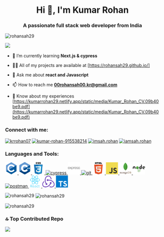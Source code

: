 <h1 align="center">Hi 👋, I'm Kumar Rohan</h1>
<h3 align="center">A passionate full stack web developer from India</h3>

<p align="left"> <img src="https://komarev.com/ghpvc/?username=rohansah29&label=Profile%20views&color=0e75b6&style=flat" alt="rohansah29" /> </p>

<p align="left"> <img src="https://media.licdn.com/dms/image/D4D16AQF1_FuZwNyw9A/profile-displaybackgroundimage-shrink_350_1400/0/1681572673771?e=1707955200&v=beta&t=wUntY6nfLTou3y3QyvwJ1EdPZ28BCov9nRjzoSQ8DQ8"></p>

- 🌱 I’m currently learning **Next.js & cypress**

- 👨‍💻 All of my projects are available at [https://rohansah29.github.io/]

- 💬 Ask me about **react and Javascript**

- 📫 How to reach me **00rohansah00.kr@gmail.com**

- 📄 Know about my experiences [https://kumarrohan29.netlify.app/static/media/Kumar_Rohan_CV.09b40be9.pdf](https://kumarrohan29.netlify.app/static/media/Kumar_Rohan_CV.09b40be9.pdf)

<h3 align="left">Connect with me:</h3>
<p align="left">
<a href="https://twitter.com/krrohan07" target="blank"><img align="center" src="https://raw.githubusercontent.com/rahuldkjain/github-profile-readme-generator/master/src/images/icons/Social/twitter.svg" alt="krrohan07" height="30" width="40" /></a>
<a href="https://linkedin.com/in/kumar-rohan-915538214" target="blank"><img align="center" src="https://raw.githubusercontent.com/rahuldkjain/github-profile-readme-generator/master/src/images/icons/Social/linked-in-alt.svg" alt="kumar-rohan-915538214" height="30" width="40" /></a>
<a href="https://fb.com/imsah.rohan" target="blank"><img align="center" src="https://raw.githubusercontent.com/rahuldkjain/github-profile-readme-generator/master/src/images/icons/Social/facebook.svg" alt="imsah.rohan" height="30" width="40" /></a>
<a href="https://instagram.com/iamsah.rohan" target="blank"><img align="center" src="https://raw.githubusercontent.com/rahuldkjain/github-profile-readme-generator/master/src/images/icons/Social/instagram.svg" alt="iamsah.rohan" height="30" width="40" /></a>
</p>

<h3 align="left">Languages and Tools:</h3>
<p align="left"> <a href="https://www.cprogramming.com/" target="_blank" rel="noreferrer"> <img src="https://raw.githubusercontent.com/devicons/devicon/master/icons/c/c-original.svg" alt="c" width="40" height="40"/> </a> <a href="https://www.w3schools.com/cpp/" target="_blank" rel="noreferrer"> <img src="https://raw.githubusercontent.com/devicons/devicon/master/icons/cplusplus/cplusplus-original.svg" alt="cplusplus" width="40" height="40"/> </a> <a href="https://www.w3schools.com/css/" target="_blank" rel="noreferrer"> <img src="https://raw.githubusercontent.com/devicons/devicon/master/icons/css3/css3-original-wordmark.svg" alt="css3" width="40" height="40"/> </a> <a href="https://www.cypress.io" target="_blank" rel="noreferrer"> <img src="https://raw.githubusercontent.com/simple-icons/simple-icons/6e46ec1fc23b60c8fd0d2f2ff46db82e16dbd75f/icons/cypress.svg" alt="cypress" width="40" height="40"/> </a> <a href="https://expressjs.com" target="_blank" rel="noreferrer"> <img src="https://raw.githubusercontent.com/devicons/devicon/master/icons/express/express-original-wordmark.svg" alt="express" width="40" height="40"/> </a> <a href="https://git-scm.com/" target="_blank" rel="noreferrer"> <img src="https://www.vectorlogo.zone/logos/git-scm/git-scm-icon.svg" alt="git" width="40" height="40"/> </a> <a href="https://www.w3.org/html/" target="_blank" rel="noreferrer"> <img src="https://raw.githubusercontent.com/devicons/devicon/master/icons/html5/html5-original-wordmark.svg" alt="html5" width="40" height="40"/> </a> <a href="https://developer.mozilla.org/en-US/docs/Web/JavaScript" target="_blank" rel="noreferrer"> <img src="https://raw.githubusercontent.com/devicons/devicon/master/icons/javascript/javascript-original.svg" alt="javascript" width="40" height="40"/> </a> <a href="https://www.mongodb.com/" target="_blank" rel="noreferrer"> <img src="https://raw.githubusercontent.com/devicons/devicon/master/icons/mongodb/mongodb-original-wordmark.svg" alt="mongodb" width="40" height="40"/> </a> <a href="https://nodejs.org" target="_blank" rel="noreferrer"> <img src="https://raw.githubusercontent.com/devicons/devicon/master/icons/nodejs/nodejs-original-wordmark.svg" alt="nodejs" width="40" height="40"/> </a> <a href="https://postman.com" target="_blank" rel="noreferrer"> <img src="https://www.vectorlogo.zone/logos/getpostman/getpostman-icon.svg" alt="postman" width="40" height="40"/> </a> <a href="https://reactjs.org/" target="_blank" rel="noreferrer"> <img src="https://raw.githubusercontent.com/devicons/devicon/master/icons/react/react-original-wordmark.svg" alt="react" width="40" height="40"/> </a> <a href="https://redux.js.org" target="_blank" rel="noreferrer"> <img src="https://raw.githubusercontent.com/devicons/devicon/master/icons/redux/redux-original.svg" alt="redux" width="40" height="40"/> </a> <a href="https://www.typescriptlang.org/" target="_blank" rel="noreferrer"> <img src="https://raw.githubusercontent.com/devicons/devicon/master/icons/typescript/typescript-original.svg" alt="typescript" width="40" height="40"/> </a> </p>

<p><img align="left" src="https://github-readme-stats.vercel.app/api/top-langs?username=rohansah29&show_icons=true&locale=en&layout=compact" alt="rohansah29" /></p>

<p>&nbsp;<img align="center" src="https://github-readme-stats.vercel.app/api?username=rohansah29&show_icons=true&locale=en" alt="rohansah29" /></p>

<p><img align="center" src="https://github-readme-streak-stats.herokuapp.com/?user=rohansah29&" alt="rohansah29" /></p>

### 🔝 Top Contributed Repo
![](https://github-contributor-stats.vercel.app/api?username=rohansah29&limit=5&theme=flat&combine_all_yearly_contributions=true)

